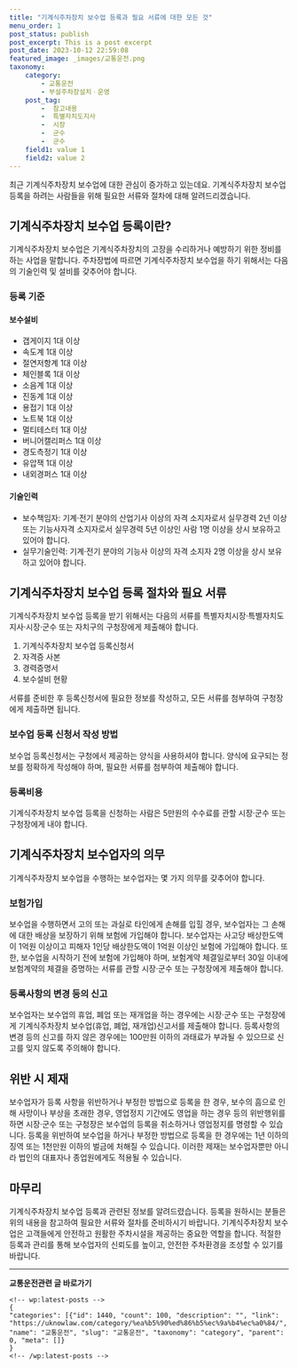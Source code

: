 ```yaml
---
title: "기계식주차장치 보수업 등록과 필요 서류에 대한 모든 것"
menu_order: 1
post_status: publish
post_excerpt: This is a post excerpt
post_date: 2023-10-12 22:59:08
featured_image: _images/교통운전.png
taxonomy:
    category:
        - 교통운전
        - 부설주차장설치ㆍ운영
    post_tag:
        -  참고내용
        -  특별자치도지사
        -  시장
        -  군수
        -  군수
    field1: value 1
    field2: value 2
---
```




최근 기계식주차장치 보수업에 대한 관심이 증가하고 있는데요. 기계식주차장치 보수업 등록을 하려는 사람들을 위해 필요한 서류와 절차에 대해 알려드리겠습니다.

## 기계식주차장치 보수업 등록이란?

기계식주차장치 보수업은 기계식주차장치의 고장을 수리하거나 예방하기 위한 정비를 하는 사업을 말합니다. 주차장법에 따르면 기계식주차장치 보수업을 하기 위해서는 다음의 기술인력 및 설비를 갖추어야 합니다.

### 등록 기준

#### 보수설비

- 갭게이지 1대 이상
- 속도계 1대 이상
- 절연저항계 1대 이상
- 체인블록 1대 이상
- 소음계 1대 이상
- 진동계 1대 이상
- 용접기 1대 이상
- 노트북 1대 이상
- 멀티테스터 1대 이상
- 버니어캘리퍼스 1대 이상
- 경도측정기 1대 이상
- 유압잭 1대 이상
- 내외경퍼스 1대 이상

#### 기술인력

- 보수책임자: 기계·전기 분야의 산업기사 이상의 자격 소지자로서 실무경력 2년 이상 또는 기능사자격 소지자로서 실무경력 5년 이상인 사람 1명 이상을 상시 보유하고 있어야 합니다.
- 실무기술인력: 기계·전기 분야의 기능사 이상의 자격 소지자 2명 이상을 상시 보유하고 있어야 합니다.

## 기계식주차장치 보수업 등록 절차와 필요 서류

기계식주차장치 보수업 등록을 받기 위해서는 다음의 서류를 특별자치시장·특별자치도지사·시장·군수 또는 자치구의 구청장에게 제출해야 합니다.

1. 기계식주차장치 보수업 등록신청서
2. 자격증 사본
3. 경력증명서
4. 보수설비 현황

서류를 준비한 후 등록신청서에 필요한 정보를 작성하고, 모든 서류를 첨부하여 구청장에게 제출하면 됩니다.

### 보수업 등록 신청서 작성 방법

보수업 등록신청서는 구청에서 제공하는 양식을 사용하셔야 합니다. 양식에 요구되는 정보를 정확하게 작성해야 하며, 필요한 서류를 첨부하여 제출해야 합니다.

### 등록비용

기계식주차장치 보수업 등록을 신청하는 사람은 5만원의 수수료를 관할 시장·군수 또는 구청장에게 내야 합니다.

## 기계식주차장치 보수업자의 의무

기계식주차장치 보수업을 수행하는 보수업자는 몇 가지 의무를 갖추어야 합니다.

### 보험가입

보수업을 수행하면서 고의 또는 과실로 타인에게 손해를 입힐 경우, 보수업자는 그 손해에 대한 배상을 보장하기 위해 보험에 가입해야 합니다. 보수업자는 사고당 배상한도액이 1억원 이상이고 피해자 1인당 배상한도액이 1억원 이상인 보험에 가입해야 합니다. 또한, 보수업을 시작하기 전에 보험에 가입해야 하며, 보험계약 체결일로부터 30일 이내에 보험계약의 체결을 증명하는 서류를 관할 시장·군수 또는 구청장에게 제출해야 합니다.

### 등록사항의 변경 등의 신고

보수업자는 보수업의 휴업, 폐업 또는 재개업을 하는 경우에는 시장·군수 또는 구청장에게 기계식주차장치 보수업(휴업, 폐업, 재개업)신고서를 제출해야 합니다. 등록사항의 변경 등의 신고를 하지 않은 경우에는 100만원 이하의 과태료가 부과될 수 있으므로 신고를 잊지 않도록 주의해야 합니다.

## 위반 시 제재

보수업자가 등록 사항을 위반하거나 부정한 방법으로 등록을 한 경우, 보수의 흠으로 인해 사망이나 부상을 초래한 경우, 영업정지 기간에도 영업을 하는 경우 등의 위반행위를 하면 시장·군수 또는 구청장은 보수업의 등록을 취소하거나 영업정지를 명령할 수 있습니다. 등록을 위반하여 보수업을 하거나 부정한 방법으로 등록을 한 경우에는 1년 이하의 징역 또는 1천만원 이하의 벌금에 처해질 수 있습니다. 이러한 제재는 보수업자뿐만 아니라 법인의 대표자나 종업원에게도 적용될 수 있습니다.

## 마무리

기계식주차장치 보수업 등록과 관련된 정보를 알려드렸습니다. 등록을 원하시는 분들은 위의 내용을 참고하여 필요한 서류와 절차를 준비하시기 바랍니다. 기계식주차장치 보수업은 고객들에게 안전하고 원활한 주차시설을 제공하는 중요한 역할을 합니다. 적절한 등록과 관리를 통해 보수업자의 신뢰도를 높이고, 안전한 주차환경을 조성할 수 있기를 바랍니다.


<!-- wp:separator -->
<hr class="wp-block-separator has-alpha-channel-opacity"/>
<!-- /wp:separator -->
<!-- wp:group {"backgroundColor":"base","layout":{"type":"constrained"}} -->
<div class="wp-block-group has-base-background-color has-background">
<!-- wp:paragraph {"align":"center","fontSize":"large"} -->
<p class="has-text-align-center has-large-font-size"><strong>교통운전관련 글 바로가기</strong></p>
<!-- /wp:paragraph -->

    <!-- wp:latest-posts -->
    {
    "categories": [{"id": 1440, "count": 100, "description": "", "link": "https://uknowlaw.com/category/%ea%b5%90%ed%86%b5%ec%9a%b4%ec%a0%84/", "name": "교통운전", "slug": "교통운전", "taxonomy": "category", "parent": 0, "meta": []}
    }
    <!-- /wp:latest-posts -->
    
</div>
<!-- /wp:group -->
    
